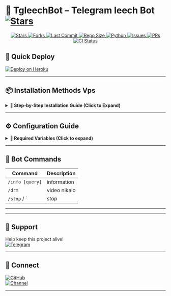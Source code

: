 # 🎵 TgleechBot – Telegram leech Bot [![Stars](https://img.shields.io/github/stars/Shreya0789/TgleechBot?style=social)]([https://github.com/Shreya0789/-leech])


<p align="center">
  <!-- GitHub Stars -->
  <a href="https://github.com/Shreya0789/Annex/stargazers">
    <img src="https://img.shields.io/github/stars/Shreya0789/Annex?style=for-the-badge&color=black&logo=github" alt="Stars"/>
  </a>
  
  <!-- GitHub Forks -->
  <a href="https://github.com/Shreya0789/Annex/network/members">
    <img src="https://img.shields.io/github/forks/Shreya0789/Annex?style=for-the-badge&color=black&logo=github" alt="Forks"/>
  </a>

  <!-- Last Commit -->
  <a href="https://github.com/Shreya0789/Annex/commits/Shreya0789">
    <img src="https://img.shields.io/github/last-commit/Shreya0789/Annex?style=for-the-badge&color=blue" alt="Last Commit"/>
  </a>

  <!-- Repo Size -->
  <a href="https://github.com/Shreya0789/Annex">
    <img src="https://img.shields.io/github/repo-size/Shreya0789/Annex?style=for-the-badge&color=success" alt="Repo Size"/>
  </a>

  <!-- Language -->
  <a href="https://www.python.org/">
    <img src="https://img.shields.io/badge/Written%20in-Python-orange?style=for-the-badge&logo=python" alt="Python"/>
  </a>
  
  <!-- Open Issues -->
  <a href="https://github.com/Shreya0789/Annex/issues">
    <img src="https://img.shields.io/github/issues/Shreya0789/Annex?style=for-the-badge&color=red" alt="Issues"/>
  </a>

  <!-- Pull Requests -->
  <a href="https://github.com/Shreya0789/Annex/pulls">
    <img src="https://img.shields.io/github/issues-pr/Shreya0789/Annex?style=for-the-badge&color=purple" alt="PRs"/>
  </a>

  <!-- GitHub Workflow CI -->
  <a href="https://github.com/Shreya0789/Annex/actions">
    <img src="https://img.shields.io/github/actions/workflow/status/Shreya0789/Annex/code-fixer.yml?style=for-the-badge&label=CI&logo=github" alt="CI Status"/>
  </a>
</p>


## 🚀 Quick Deploy

[![Deploy on Heroku](https://img.shields.io/badge/Deploy%20on%20Heroku-430098?style=for-the-badge&logo=heroku)](https://heroku.com/deploy?template=https://github.com/Shreya0789/Annex)

---

## 📦 Installation Methods Vps

<details>
<summary><strong>📌 Step-by-Step Installation Guide (Click to Expand)</strong></summary>

### 🛠️ System Preparation
1. **Update your system** (Recommended):

   ```sh
   sudo apt update && sudo apt upgrade -y
   ```

    ```sh
   sudo apt install python3-full
   ```

3. **Install essential tools**:
   ```sh
   python3 -m venv venv
   ```

### ⚡ Quick Setup
1. **Install UV package manager**:
   ```sh
    source venv/bin/activate
   ```

2. **Clone the repository**:
   ```sh
   git clone https://github.com/Shreya0789/Annex
   ```
4. **Create virtual environment**:
   ```sh
   ls
   ```

5. **Activate environment**:
   ```sh
   cd Annex
   ```
6. **Install dependencies**:
   ```sh
   ls
   ```
7. **Setup environment file**:
   ```sh
   pip install -r sainibots.txt
   ```

8. **Edit configuration** (Choose one method):
     ```sh
     ls
     ```
   - **For advanced users** (vim):
     ```sh
     sudo apt install tmux && tmux
     ```
    ```sh
    python3 main.py
    ```
     
9. **bot token dalo aisa hoga** (keeps running after logout):
   ```sh
   4889ggu7yutio5
   ```

    ```sh
   y
   ```

</details>

---

## ⚙️ Configuration Guide

<details>
<summary><b>🔑 Required Variables (Click to expand)</b></summary>

| Variable | Description | How to Get |
|----------|-------------|------------|
| `API_ID` | Telegram App ID | [my.telegram.org](https://my.telegram.org/apps) |
| `API_HASH` | Telegram App Hash | [my.telegram.org](https://my.telegram.org/apps) |
| `BOT_TOKEN` | Bot Token | [@BotFather](https://t.me/BotFather) |
| `MONGO_URI` | MongoDB Connection | [MongoDB Atlas](https://cloud.mongodb.com) |

</details>

---

## 🤖 Bot Commands

| Command | Description |
|---------|-------------|
| `/info [query]` | information |
| `/drm` | video nikalo |
| `/stop` / ` | stop |

---

---

## 💖 Support

Help keep this project alive!  
[![Telegram](https://img.shields.io/badge/Chat-Support%20Group-blue?logo=telegram)](https://t.me/rajcontactbot)  

---

## 🔗 Connect

[![GitHub](https://img.shields.io/badge/Follow-GitHub-black?logo=github)](https://github.com/Shreya0789)  
[![Channel](https://img.shields.io/badge/Updates-Channel-blue?logo=telegram)](https://t.me/ssc_je_rrb_jee_competation)

---
